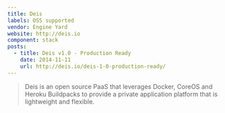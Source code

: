 ```yaml
---
title: Deis
labels: OSS supported
vendor: Engine Yard
website: http://deis.io
component: stack
posts:
  - title: Deis v1.0 - Production Ready
    date: 2014-11-11
    url: http://deis.io/deis-1-0-production-ready/
---
```

> Deis is an open source PaaS that leverages Docker, CoreOS and Heroku Buildpacks to provide a private application platform that is lightweight and flexible.
